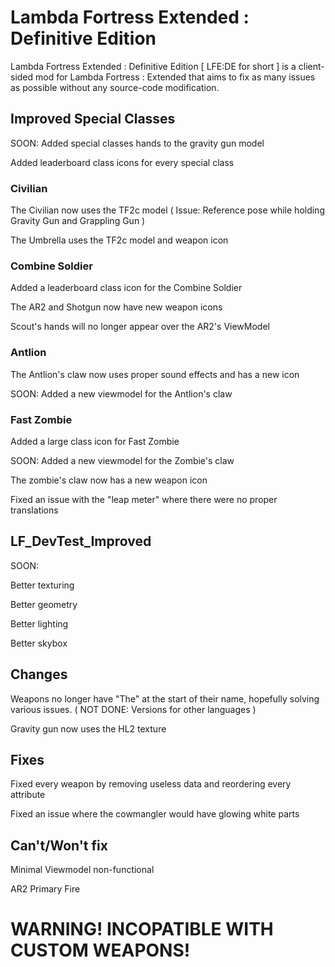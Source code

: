 # Lambda Fortress Extended : Definitive Edition
Lambda Fortress Extended : Definitive Edition [ LFE:DE for short ] is a client-sided mod for Lambda Fortress : Extended that aims to fix as many issues as possible without any source-code modification.


## Improved Special Classes

SOON: Added special classes hands to the gravity gun model

Added leaderboard class icons for every special class

### Civilian

The Civilian now uses the TF2c model ( Issue: Reference pose while holding Gravity Gun and Grappling Gun )

The Umbrella uses the TF2c model and weapon icon

### Combine Soldier

Added a leaderboard class icon for the Combine Soldier

The AR2 and Shotgun now have new weapon icons

Scout's hands will no longer appear over the AR2's ViewModel

### Antlion

The Antlion's claw now uses proper sound effects and has a new icon

SOON: Added a new viewmodel for the Antlion's claw

### Fast Zombie

Added a large class icon for Fast Zombie

SOON: Added a new viewmodel for the Zombie's claw

The zombie's claw now has a new weapon icon

Fixed an issue with the "leap meter" where there were no proper translations


## LF_DevTest_Improved

SOON:

Better texturing

Better geometry

Better lighting

Better skybox


## Changes


Weapons no longer have "The" at the start of their name, hopefully solving various issues. ( NOT DONE: Versions for other languages )

Gravity gun now uses the HL2 texture


## Fixes


Fixed every weapon by removing useless data and reordering every attribute

Fixed an issue where the cowmangler would have glowing white parts



## Can't/Won't fix


Minimal Viewmodel non-functional

AR2 Primary Fire


# WARNING! INCOPATIBLE WITH CUSTOM WEAPONS!

